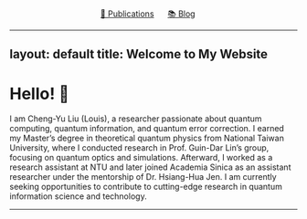 <p style="text-align: center;">
  <a href="/publications.html" style="margin-right: 20px;">📄 Publications</a>
  <a href="/blog.html" style="margin-right: 20px;">📚 Blog</a>

</p>

---
layout: default
title: Welcome to My Website
---

# Hello! 👋

I am Cheng-Yu Liu (Louis), a researcher passionate about quantum computing, quantum information, and quantum error correction. I earned my Master’s degree in theoretical quantum physics from National Taiwan University, where I conducted research in Prof. Guin-Dar Lin’s group, focusing on quantum optics and simulations. Afterward, I worked as a research assistant at NTU and later joined Academia Sinica as an assistant researcher under the mentorship of Dr. Hsiang-Hua Jen. I am currently seeking opportunities to contribute to cutting-edge research in quantum information science and technology.

---
